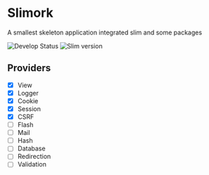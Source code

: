 # Slimork

A smallest skeleton application integrated slim and some packages

![Develop Status](https://img.shields.io/badge/status-developing-yellowgreen.svg)
![Slim version](https://img.shields.io/badge/slim-3.x-green.svg)

## Providers

- [X] View
- [X] Logger
- [X] Cookie
- [X] Session
- [X] CSRF
- [ ] Flash
- [ ] Mail
- [ ] Hash
- [ ] Database
- [ ] Redirection
- [ ] Validation
